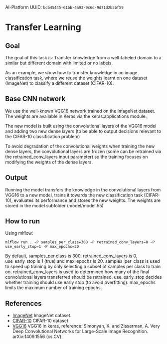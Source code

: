 AI-Platform UUID: `bdb45445-61bb-4a93-9c6d-9d71d2b5bf59`

# Transfer Learning

## Goal

The goal of this task is: Transfer knowledge from a well-labeled domain to a similar but different domain with limited or no labels. 

As an example, we show how to transfer knowledge in an image classification task, where we reuse the weights learnt on one dataset (ImageNet) to classify a different dataset (CIFAR-10). 

## Base CNN network

We use the well-known VGG16 network trained on the ImageNet dataset. The weights are available in Keras via the keras.applications module. 

The new model is built using the convolutional layers of the VGG16 model and adding two new dense layers (to be able to output decisions relevant to the CIFAR-10 classification problem)

To avoid degradation of the convolutional weights when training the new dense layers, the convolutional layers are frozen (some can be retrained via the retrained_conv_layers input parameter) so the training focuses on modifying the weights of the dense layers.


## Output

Running the model transfers the knowledge in the convolutional layers from VGG16 to a new model, trains it towards the new classification task (CIFAR-10), evaluates its performance and stores the new weights. The weights are stored in the model subfolder (model/model.h5)

## How to run

Using mlflow:

`mlflow run . -P samples_per_class=300 -P retrained_conv_layers=0 -P use_early_stop=1 -P max_epochs=20`

By default, samples_per class is 300, retrained_conv_layers is 0, use_early_stop is 1 (true) and max_epochs is 20. samples_per_class is used to speed up training by only selecting a subset of samples per class to train on. retrained_conv_layers is used to determined how many of the final convolutional layers transferred should be retrained. use_early_stop decides whether training should use early stop (to avoid overfitting). max_epochs limits the maximum number of training epochs.



## References

- [ImageNet](http://www.image-net.org/) ImageNet dataset.
- [CIFAR-10](https://www.cs.toronto.edu/~kriz/cifar.html) CIFAR-10 dataset
- [VGG16](https://keras.io/applications/#vgg16) VGG16 in keras, reference: Simonyan, K. and Zisserman, A. Very Deep Convolutional Networks for Large-Scale Image Recognition.  	arXiv:1409.1556 (cs.CV)
